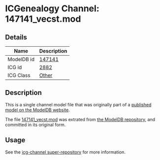 # ICGenealogy Channel: 147141\_vecst.mod

## Details

Name | Description
---- | -----------
ModelDB id | [147141](http://senselab.med.yale.edu/ModelDB/ShowModel.cshtml?model=147141)
ICG id | [2882](http://icg.neurotheory.ox.ac.uk/channels/other/2882)
ICG Class | [Other](http://icg.neurotheory.ox.ac.uk/channels/other)

## Description

This is a single channel model file that was originally part of a [published model on the ModelDB website](http://senselab.med.yale.edu/mModelDB/ShowModel.cshtml?model=147141).

The file [147141\_vecst.mod](147141_vecst.mod) was extrated from [the ModelDB repository](http://senselab.med.yale.edu/ModelDB/ShowModel.cshtml?model=147141), and committed in its original form.

## Usage

See the [icg-channel super-repository](https://github.com/icgenealogy/icg-channels) for more information.